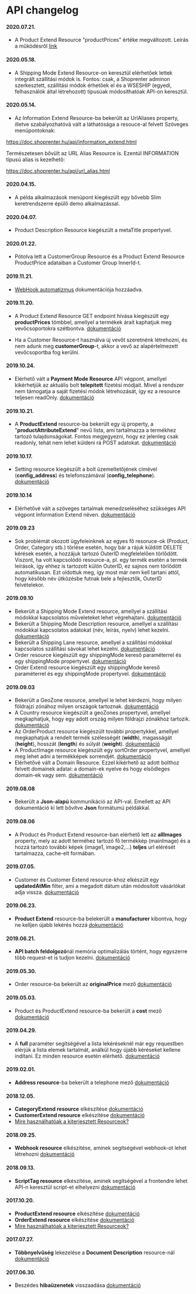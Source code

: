 # API changelog

#### 2020.07.21.
- A Product Extend Resource "productPrices" értéke megváltozott. Leírás a működésről [link](./api-examples/03_price_calculation.md)

#### 2020.05.18.
- A Shipping Mode Extend Resource-on keresztül elérhetőek lettek  integrált szállítási módok is. Fontos: csak, a Shoprenter adminon szerkesztett, szállítási módok érhetőek el és a WSESHIP (egyedi, felhasználók által létrehozott) típusúak módosíthatóak API-on keresztül.

#### 2020.05.14.
- Az Information Extend Resource-ba bekerült az UrlAliases property, illetve szabályozhatóvá vált a láthatósága a resouce-al felvett Szöveges menüpontoknak:

https://doc.shoprenter.hu/api/information_extend.html

Természetesen bővült az URL Alias Resource is. Ezentúl INFORMATION típusú alias is kezelhető:

https://doc.shoprenter.hu/api/url_alias.html

#### 2020.04.15.
- A példa alkalmazások menüpont kiegészült egy bővebb Slim keretrendszerre épülő demo alkalmazással.

#### 2020.04.07.
- Product Description Resource kiegészült a metaTitle propertyvel.

#### 2020.01.22.
- Pótolva lett a CustomerGroup Resource és a Product Extend Resource ProductPrice adataiban a Customer Group InnerId-t.

#### 2019.11.21.
- [WebHook automatizmus](api/07_webhook.md) dokumentációja hozzáadva.

#### 2019.11.20.
- A Product Extend Resource GET endpoint hívása kiegészült egy **productPrices** tömbbel, amellyel a termékek árait kaphatjuk meg vevőcsoportokra szétbontva. [dokumentáció](../api/product_extend.md)

- Ha a Customer Resource-t használva új vevőt szeretnénk létrehozni, és nem adunk meg **customerGroup**-t, akkor a vevő az alapértelmezett vevőcsoportba fog kerülni.

#### 2019.10.24.
- Elérhető vált a **Payment Mode Resource** API végpont, amellyel kikérhetjük az aktuális bolt **telepített** fizetési módjait. Mivel a rendszer nem támogatja a saját fizetési módok létrehozását, így ez a resource teljesen readOnly. [dokumentáció](../api/payment_mode.md)

#### 2019.10.21.
- A **ProductExtend** resource-ba bekerült egy új property, a "**productAttributeExtend**" nevű lista, ami tartalmazza a termékhez tartozó tulajdonságokat. Fontos megjegyezni, hogy ez jelenleg csak readonly, tehát nem lehet küldeni rá POST adatokat. [dokumentáció](../api/product_extend.md)

#### 2019.10.17.
- Setting resource kiegészült a bolt üzemeltetőjének címével (**config_address**) és telefonszámával (**config_telephone**). [dokumentáció](../api/setting.md)

#### 2019.10.14
- Elérhetővé vált a szöveges tartalmak menedzseléséhez szükséges API végpont Information Extend néven. [dokumentáció](../api/information_extend.md)

#### 2019.09.23
- Sok problémát okozott ügyfeleinknek az egyes fő resoruce-ok (Product, Order, Category stb.) törlése esetén, hogy bár a rájuk küldött DELETE kérések esetén, a hozzájuk tartozó OuterID megfelelelően törlődött. Viszont, ha volt kapcsolódó resource-a, pl. egy termék esetén a termék leírások, így ehhez is tartozott külön OuterID, ez sajnos nem törlődött automatikusan. Ezt oldottuk meg, így most már nem kell tartani attól, hogy később név ütközésbe futnak bele a fejlesztők, OuterID felvételekor.

#### 2019.09.10
- Bekerült a Shipping Mode Extend resource, amellyel a szállítási módokkal kapcsolatos műveleteket lehet végrehajtani. [dokumentáció](../api/shipping_mode_extend.md)
- Bekerült a Shipping Mode Description resource, amellyel a szállítási módokkal kapcsolatos adatokat (név, leírás, nyelv) lehet kezelni. [dokumentáció](../api/shipping_mode_description.md)
- Bekerült a Shipping Lane resource, amellyel a szállítási módokkal kapcsolatos szállítási sávokat lehet kezelni. [dokumentáció](../api/shipping_lane.md)
- Order resource kiegészült egy shippingMode kereső paraméterrel és egy shippingMode propertyvel. [dokumentáció](../api/order.md)
- Order Extend resource kiegészült egy shippingMode kereső paraméterrel és egy shippingMode propertyvel. [dokumentáció](../api/order_extend.md)

#### 2019.09.03
- Bekerült a GeoZone resource, amellyel le lehet kérdezni, hogy milyen földrajzi zónához milyen országok tartoznak. [dokumentáció](../api/geo_zone.md)
- A Country resource kiegészült a geoZones propertyvel, amellyel megkaphatjuk, hogy egy adott ország milyen földrajzi zónákhoz tartozik. [dokumentáció](../api/country.md)
- Az OrderProduct resource kiegészült további propertykkel, amellyel megkaphatjuk a rendelt termék szélességét (**width**), magasságát (**height**), hosszát (**length**) és súlyát (**weight**). [dokumentáció](../api/order_product.md)
- A ProductImage resource kiegészült egy sortOrder propertyvel, amellyel meg lehet adni a termékképek sorrendjét. [dokumentáció](../api/product_image.md)
- Elérhetővé vált a Domain Resource. Ezzel kikérhető az adott bolthoz felvett domainek adatai: a domain-ek nyelve és hogy elsődleges domain-ek vagy sem. [dokumentáció](../api/domain.md)

#### 2019.08.08
- Bekerült a **Json-alapú** kommunikáció az API-val. Emellett az API dokumentáció ki lett bővítve **Json** formátumú példákkal.

#### 2019.08.06
- A Product és Product Extend resource-ban elérhető lett az **allImages** property, mely az adott terméhez tartozó fő termékkép (mainImage) és a hozzá tartozó további képek (image1, image2,...) **teljes** url elérését tartalmazza, cache-elt formában.

#### 2019.07.05.
- Customer és Customer Extend resource-khoz elkészült egy **updatedAtMin** filter, ami a megadott dátum után módosított 
vásárlókat adja vissza. [dokumentáció](../api/customer_extend.md)

#### 2019.06.23. 
- **Product Extend** resource-ba belekerült a **manufacturer** kibontva, hogy ne kelljen újabb lekérés hozzá 
[dokumentáció](../api/product_extend.md)    

#### 2019.06.21.
- **API batch feldolgozó**nál memória optimalizálás történt, hogy egyszerre több request-et is tudjon kezelni. 
[dokumentáció](./api/04_batch.md)

#### 2019.05.30.
- Order resource-ba bekerült az **originalPrice** mező [dokumentáció](../api/order.md)

#### 2019.05.03.
- Product és ProductExtend resource-ba bekerült a **cost** mező [dokumentáció](../api/product.md)

#### 2019.04.29.
- A **full** paraméter segítségével a lista lekéréseknél már egy requestben elérjük a lista elemek tartalmát, 
análkül hogy újabb kéréseket kellene indítani. Ez minden resource esetén elérhető. 
[dokumentáció](./api/03_full_parameter.md)

#### 2019.02.01.
- **Address resource**-ba bekerült a telephone mező [dokumentáció](../api/address.md)

#### 2018.12.05.
- **CategoryExtend resource** elkészítése [dokumentáció](../api/category_extend.md)
- **CustomerExtend resource** elkészítése [dokumentáció](../api/customer_extend.md)  
- [Mire használhatóak a kiterjesztett Resourceok?](./api/06_extend_resource.md)

#### 2018.09.25.
- **Webhook resource** elkészítése, aminek segítségével webhook-ot lehet létrehozni
 [dokumentáció](../api/webhook.md)

#### 2018.09.13.
- **ScriptTag resource** elkészítése, aminek segítségével a frontendre lehet API-n keresztül script-et elhelyezni
 [dokumentáció](../api/script_tag.md)

#### 2017.10.20.
- **ProductExtend resource** elkészítése [dokumentáció](../api/product_extend.md)
- **OrderExtend resource** elkészítése [dokumentáció](../api/order_extend.md)
- [Mire használhatóak a kiterjesztett Resourceok?](./api/06_extend_resource.md)

#### 2017.07.27. 
- **Többnyelvűség** lekezelése a **Document Description** resource-nál
 [dokumentáció](../api/document_description.md)

#### 2017.06.30. 
- Beszédes **hibaüzenetek** visszaadása [dokumentáció](./api/02_status_codes.md)
